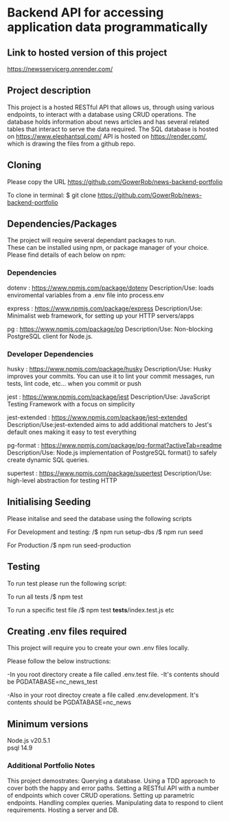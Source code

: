 # Backend API for accessing application data programmatically

## Link to hosted version of this project 
https://newsservicerg.onrender.com/

## Project description
This project is a hosted RESTful API that allows us, through using various endpoints, to interact with a database using CRUD operations.
The database holds information about news articles and has several related tables that interact to serve the data required.
The SQL database is hosted on https://www.elephantsql.com/
API is hosted on https://render.com/, which is drawing the files from a github repo.



## Cloning
Please copy the URL https://github.com/GowerRob/news-backend-portfolio

To clone in terminal:     $ git clone https://github.com/GowerRob/news-backend-portfolio


## Dependencies/Packages
The project will require several dependant packages to run.  
These can be installed using npm, or package manager of your choice.
Please find details of each below on npm:

### Dependencies

dotenv : https://www.npmjs.com/package/dotenv
    Description/Use: loads enviromental variables from a .env file into process.env


express : https://www.npmjs.com/package/express
    Description/Use: Minimalist web framework, for setting up your HTTP servers/apps

pg : https://www.npmjs.com/package/pg
    Description/Use: Non-blocking PostgreSQL client for Node.js.

### Developer Dependencies

husky : https://www.npmjs.com/package/husky
    Description/Use: Husky improves your commits. You can use it to lint your commit messages, run tests, lint code, etc... when you commit or push

jest : https://www.npmjs.com/package/jest
    Description/Use: JavaScript Testing Framework with a focus on simplicity

jest-extended : https://www.npmjs.com/package/jest-extended
    Description/Use:jest-extended aims to add additional matchers to Jest's default ones making it easy to test everything

pg-format : https://www.npmjs.com/package/pg-format?activeTab=readme
    Description/Use: Node.js implementation of PostgreSQL format() to safely create dynamic SQL queries.

supertest : https://www.npmjs.com/package/supertest
    Description/Use: high-level abstraction for testing HTTP



## Initialising Seeding
Please initalise and seed the database using the following scripts

For Development and testing:
/$ npm run setup-dbs
/$ npm run seed

For Production
/$ npm run seed-production


## Testing
To run test please run the following script:

To run all tests
/$ npm test

To run a specific test file
/$ npm test __tests__/index.test.js        etc


## Creating .env files required 
This project will require you to create your own .env files locally.

Please follow the below instructions:

-In you root directory create a file called .env.test file.
-It's contents should be 
    PGDATABASE=nc_news_test

-Also in your root directoy create a file called .env.development.
It's contents should be 
    PGDATABASE=nc_news

## Minimum versions 
Node.js     v20.5.1     
psql        14.9


### Additional Portfolio Notes
This project demostrates:
    Querying a database.
    Using a TDD approach to cover both the happy and error paths.
    Setting a RESTful API with a number of endpoints which cover CRUD operations.
    Setting up parametric endpoints.
    Handling complex queries.
    Manipulating data to respond to client requirements.
    Hosting a server and DB.
